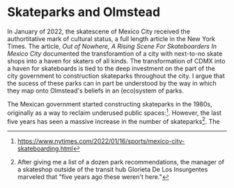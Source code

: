 # Skateparks and Olmstead

In January of 2022, the skatescene of Mexico City received the authortitative mark of cultural status, a full length article in the New York Times. The article, _Out of Nowhere, A Rising Scene For Skateboarders In Mexico City_ documented the transforamtion of a city with next-to-no skate shops into a haven for skaters of all kinds. The transformation of CDMX into a haven for skateboards is tied to the deep investment on the part of the city government to construction skateparks throughout the city. I argue that the sucess of these parks can in part be understood by the way in which they map onto Olmstead's beliefs in an (eco)system of parks. 

The Mexican government started constructing skateparks in the 1980s, originally as a way to reclaim underused public spaces:[^1]. However, the last five years has seen a massive increase in the number of skateparks[^2]. The 




[^1]: https://www.nytimes.com/2022/01/16/sports/mexico-city-skateboarding.html
[^2]: After giving me a list of a dozen park recommendations, the manager of a skateshop outside of the transit hub Glorieta De Los Insurgentes marveled that "five years ago these weren't here." 


